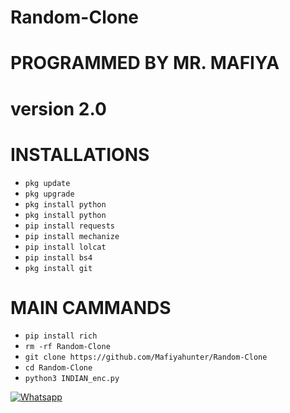 # Random-Clone

# PROGRAMMED BY MR. MAFIYA

 # version 2.0

# INSTALLATIONS

- `pkg update`
- `pkg upgrade`
- `pkg install python`
- `pkg install python`
- `pip install requests`
- `pip install mechanize`
- `pip install lolcat`
- `pip install bs4`
- `pkg install git`

# MAIN CAMMANDS

- `pip install rich`
- `rm -rf Random-Clone`
- `git clone https://github.com/Mafiyahunter/Random-Clone`
- `cd Random-Clone`
- `python3 INDIAN_enc.py`

 

 

 

 

 

 

 [![Whatsapp](https://img.shields.io/badge/Whatsapp-HAMII-deepgreen?style=flat-square&logo=whatsapp)](https://wa.me/+919971945685)

 
